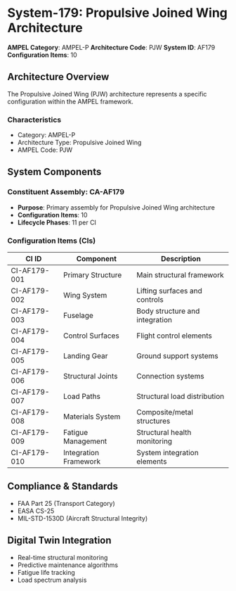 # System-179: Propulsive Joined Wing Architecture

**AMPEL Category**: AMPEL-P
**Architecture Code**: PJW
**System ID**: AF179
**Configuration Items**: 10

## Architecture Overview

The Propulsive Joined Wing (PJW) architecture represents a specific configuration within the AMPEL framework.

### Characteristics
- Category: AMPEL-P
- Architecture Type: Propulsive Joined Wing
- AMPEL Code: PJW

## System Components

### Constituent Assembly: CA-AF179
- **Purpose**: Primary assembly for Propulsive Joined Wing architecture
- **Configuration Items**: 10
- **Lifecycle Phases**: 11 per CI

### Configuration Items (CIs)

| CI ID | Component | Description |
|-------|-----------|-------------|
| CI-AF179-001 | Primary Structure | Main structural framework |
| CI-AF179-002 | Wing System | Lifting surfaces and controls |
| CI-AF179-003 | Fuselage | Body structure and integration |
| CI-AF179-004 | Control Surfaces | Flight control elements |
| CI-AF179-005 | Landing Gear | Ground support systems |
| CI-AF179-006 | Structural Joints | Connection systems |
| CI-AF179-007 | Load Paths | Structural load distribution |
| CI-AF179-008 | Materials System | Composite/metal structures |
| CI-AF179-009 | Fatigue Management | Structural health monitoring |
| CI-AF179-010 | Integration Framework | System integration elements |

## Compliance & Standards
- FAA Part 25 (Transport Category)
- EASA CS-25
- MIL-STD-1530D (Aircraft Structural Integrity)

## Digital Twin Integration
- Real-time structural monitoring
- Predictive maintenance algorithms
- Fatigue life tracking
- Load spectrum analysis

